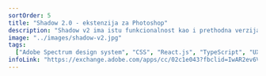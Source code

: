 ```yaml
---
sortOrder: 5
title: "Shadow 2.0 - ekstenzija za Photoshop"
description: "Shadow v2 ima istu funkcionalnost kao i prethodna verzija osim što radi na najnovijem Photoshop-u (23+) i koristi naprednu UXP arhitekturu (Unified Extensibility Platform)."
image: "../images/shadow-v2.jpg"
tags:
  ["Adobe Spectrum design system", "CSS", "React.js", "TypeScript", "UXP API"]
infoLink: "https://exchange.adobe.com/apps/cc/02c1e043?fbclid=IwAR2ev6VYN0W9zFskhw7Ixf3tfoUqe_5dvDAGvfJYKR2X9nhFW6LZ_T9y188"
---
```

